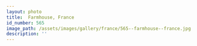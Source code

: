```yaml
---
layout: photo
title:  Farmhouse, France
id_number: 565
image_path: /assets/images/gallery/france/565--farmhouse--france.jpg
description: ''
---
```

